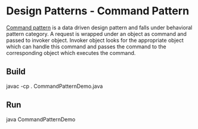 # Design Patterns - Command Pattern

[Command pattern](http://www.tutorialspoint.com/design_pattern/command_pattern.htm) is a data driven design pattern and falls under behavioral pattern category. A request is wrapped under an object as command and passed to invoker object. Invoker object looks for the appropriate object which can handle this command and passes the command to the corresponding object which executes the command.

## Build

javac -cp . CommandPatternDemo.java

## Run

java CommandPatternDemo